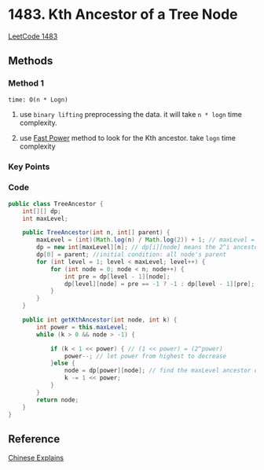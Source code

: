 # 1483. Kth Ancestor of a Tree Node

[LeetCode 1483](https://leetcode.com/problems/kth-ancestor-of-a-tree-node/)


## Methods
### Method 1
```
time: O(n * Logn)
```

1. use `binary lifting` preprocessing the data. it will take `n * logn` time complexity.

2. use [Fast Power](../../../Math/Pow) method to look for the Kth ancestor. take `logn` time complexity 
### Key Points


### Code
```java
public class TreeAncestor {
    int[][] dp;
    int maxLevel;

    public TreeAncestor(int n, int[] parent) {
        maxLevel = (int)(Math.log(n) / Math.log(2)) + 1; // maxLevel = int (log2(n) + 1)
        dp = new int[maxLevel][n]; // dp[i][node] means the 2^i ancestor of the node (it is flipped matrix different from a normal dp)
        dp[0] = parent; //initial condition: all node's parent
        for (int level = 1; level < maxLevel; level++) {
            for (int node = 0; node < n; node++) {
                int pre = dp[level - 1][node];
                dp[level][node] = pre == -1 ? -1 : dp[level - 1][pre];
            }
        }
    }

    public int getKthAncestor(int node, int k) {
        int power = this.maxLevel;
        while (k > 0 && node > -1) {

            if (k < 1 << power) { // (1 << power) = (2^power)
                power--; // let power from highest to decrease
            }else {
                node = dp[power][node]; // find the maxLevel ancestor of node
                k -= 1 << power;
            }
        }
        return node;
    }
}

```


## Reference
[Chinese Explains](https://leetcode-cn.com/problems/kth-ancestor-of-a-tree-node/solution/li-kou-zai-zhu-jian-ba-acm-mo-ban-ti-ban-shang-lai/)